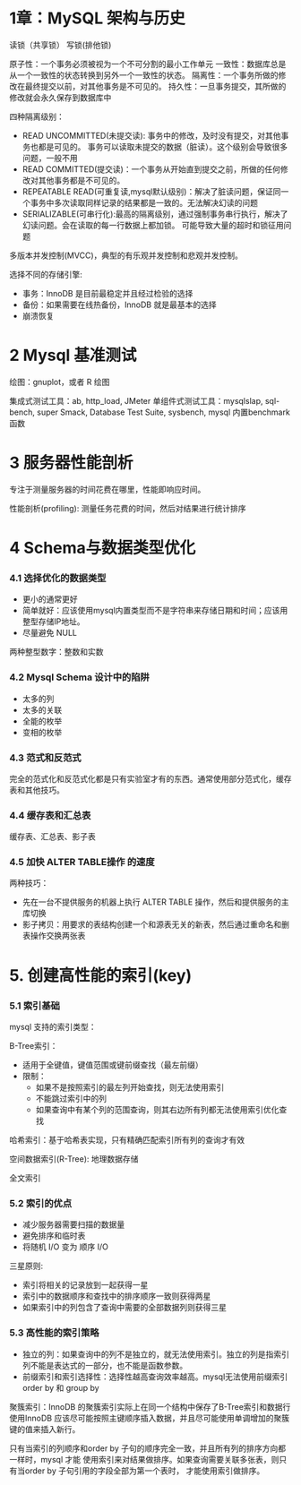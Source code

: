 # 1章：MySQL 架构与历史

读锁（共享锁）
写锁(排他锁)

原子性：一个事务必须被视为一个不可分割的最小工作单元
一致性：数据库总是从一个一致性的状态转换到另外一个一致性的状态。
隔离性：一个事务所做的修改在最终提交以前，对其他事务是不可见的。
持久性：一旦事务提交，其所做的修改就会永久保存到数据库中

四种隔离级别：
- READ UNCOMMITTED(未提交读): 事务中的修改，及时没有提交，对其他事务也都是可见的。
事务可以读取未提交的数据（脏读）。这个级别会导致很多问题，一般不用
- READ COMMITTED(提交读)：一个事务从开始直到提交之前，所做的任何修改对其他事务都是不可见的。
- REPEATABLE READ(可重复读,mysql默认级别)：解决了脏读问题，保证同一个事务中多次读取同样记录的结果都是一致的。无法解决幻读的问题
- SERIALIZABLE(可串行化):最高的隔离级别，通过强制事务串行执行，解决了幻读问题。会在读取的每一行数据上都加锁。 可能导致大量的超时和锁征用问题

多版本并发控制(MVCC)，典型的有乐观并发控制和悲观并发控制。

选择不同的存储引擎:
- 事务：InnoDB 是目前最稳定并且经过检验的选择
- 备份：如果需要在线热备份，InnoDB 就是最基本的选择
- 崩溃恢复

# 2 Mysql 基准测试

绘图：gnuplot，或者 R 绘图

集成式测试工具：ab, http_load, JMeter
单组件式测试工具：mysqlslap, sql-bench, super Smack, Database Test Suite, sysbench, mysql 内置benchmark 函数


# 3 服务器性能剖析
专注于测量服务器的时间花费在哪里，性能即响应时间。

性能剖析(profiling): 测量任务花费的时间，然后对结果进行统计排序

# 4 Schema与数据类型优化

### 4.1 选择优化的数据类型

- 更小的通常更好
- 简单就好：应该使用mysql内置类型而不是字符串来存储日期和时间；应该用整型存储IP地址。
- 尽量避免 NULL

两种整型数字：整数和实数

### 4.2 Mysql Schema 设计中的陷阱
- 太多的列
- 太多的关联
- 全能的枚举
- 变相的枚举

### 4.3 范式和反范式
完全的范式化和反范式化都是只有实验室才有的东西。通常使用部分范式化，缓存表和其他技巧。

### 4.4 缓存表和汇总表
缓存表、汇总表、影子表

### 4.5 加快 ALTER TABLE操作 的速度
两种技巧：
- 先在一台不提供服务的机器上执行 ALTER TABLE 操作，然后和提供服务的主库切换
- 影子拷贝：用要求的表结构创建一个和源表无关的新表，然后通过重命名和删表操作交换两张表


# 5. 创建高性能的索引(key)

### 5.1 索引基础
mysql 支持的索引类型：

B-Tree索引：
- 适用于全键值，键值范围或键前缀查找（最左前缀）
- 限制：
    - 如果不是按照索引的最左列开始查找，则无法使用索引
    - 不能跳过索引中的列
    - 如果查询中有某个列的范围查询，则其右边所有列都无法使用索引优化查找

哈希索引：基于哈希表实现，只有精确匹配索引所有列的查询才有效

空间数据索引(R-Tree): 地理数据存储

全文索引

### 5.2 索引的优点
- 减少服务器需要扫描的数据量
- 避免排序和临时表
- 将随机 I/O 变为 顺序 I/O

三星原则:
- 索引将相关的记录放到一起获得一星
- 索引中的数据顺序和查找中的排序顺序一致则获得两星
- 如果索引中的列包含了查询中需要的全部数据列则获得三星

### 5.3 高性能的索引策略

- 独立的列：如果查询中的列不是独立的，就无法使用索引。独立的列是指索引列不能是表达式的一部分，也不能是函数参数。
- 前缀索引和索引选择性：选择性越高查询效率越高。mysql无法使用前缀索引 order by 和 group by

聚簇索引：InnoDB 的聚簇索引实际上在同一个结构中保存了B-Tree索引和数据行
使用InnoDB 应该尽可能按照主键顺序插入数据，并且尽可能使用单调增加的聚簇键的值来插入新行。

只有当索引的列顺序和order by 子句的顺序完全一致，并且所有列的排序方向都一样时，mysql 才能
使用索引来对结果做排序。如果查询需要关联多张表，则只有当order by 子句引用的字段全部为第一个表时，
才能使用索引做排序。
